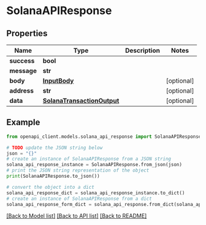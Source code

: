 # SolanaAPIResponse


## Properties

Name | Type | Description | Notes
------------ | ------------- | ------------- | -------------
**success** | **bool** |  | 
**message** | **str** |  | 
**body** | [**InputBody**](InputBody.md) |  | [optional] 
**address** | **str** |  | [optional] 
**data** | [**SolanaTransactionOutput**](SolanaTransactionOutput.md) |  | [optional] 

## Example

```python
from openapi_client.models.solana_api_response import SolanaAPIResponse

# TODO update the JSON string below
json = "{}"
# create an instance of SolanaAPIResponse from a JSON string
solana_api_response_instance = SolanaAPIResponse.from_json(json)
# print the JSON string representation of the object
print(SolanaAPIResponse.to_json())

# convert the object into a dict
solana_api_response_dict = solana_api_response_instance.to_dict()
# create an instance of SolanaAPIResponse from a dict
solana_api_response_form_dict = solana_api_response.from_dict(solana_api_response_dict)
```
[[Back to Model list]](../README.md#documentation-for-models) [[Back to API list]](../README.md#documentation-for-api-endpoints) [[Back to README]](../README.md)


